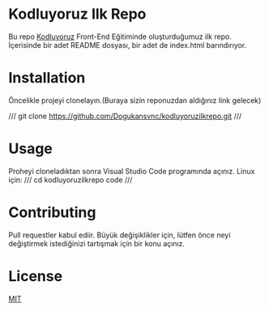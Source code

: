 # Kodluyoruz Ilk Repo
Bu repo [Kodluyoruz](https://www.kodluyoruz.org/) Front-End Eğitiminde oluşturduğumuz ilk repo. İçerisinde bir adet README dosyası, bir adet de index.html barındırıyor.

# Installation
Öncelikle projeyi clonelayın.(Buraya sizin reponuzdan aldığınız link gelecek)

///
git clone https://github.com/Dogukansvnc/kodluyoruzilkrepo.git
///

# Usage
Proheyi cloneladıktan sonra Visual Studio Code programında açınız.
Linux için:
///
cd kodluyoruzilkrepo
code
///

# Contributing
Pull requestler kabul ediir. Büyük değişiklikler için, lütfen önce neyi değiştirmek istediğinizi tartışmak için bir konu açınız.

# License
[MIT](https://choosealicense.com/)